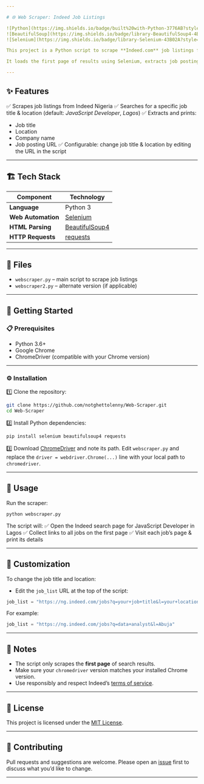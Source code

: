 ```yaml
---

# 🌐 Web Scraper: Indeed Job Listings

![Python](https://img.shields.io/badge/built%20with-Python-3776AB?style=flat\&logo=python\&logoColor=white)
![BeautifulSoup](https://img.shields.io/badge/library-BeautifulSoup4-4B0082?style=flat)
![Selenium](https://img.shields.io/badge/library-Selenium-43B02A?style=flat\&logo=selenium\&logoColor=white)

This project is a Python script to scrape **Indeed.com** job listings for *Front-end developer* jobs in **Lagos, Nigeria**.

It loads the first page of results using Selenium, extracts job posting URLs, then fetches & parses each job detail page using `requests` and `BeautifulSoup`.

---
```


## ✨ Features

✅ Scrapes job listings from Indeed Nigeria
✅ Searches for a specific job title & location (default: *JavaScript Developer*, *Lagos*)
✅ Extracts and prints:

* Job title
* Location
* Company name
* Job posting URL
  ✅ Configurable: change job title & location by editing the URL in the script

---

## 🏗️ Tech Stack

| Component          | Technology                                                       |
| ------------------ | ---------------------------------------------------------------- |
| **Language**       | Python 3                                                         |
| **Web Automation** | [Selenium](https://www.selenium.dev/)                            |
| **HTML Parsing**   | [BeautifulSoup4](https://www.crummy.com/software/BeautifulSoup/) |
| **HTTP Requests**  | [requests](https://docs.python-requests.org/)                    |

---

## 📁 Files

* `webscraper.py` – main script to scrape job listings
* `webscraper2.py` – alternate version (if applicable)

---

## 🚀 Getting Started

### 📋 Prerequisites

* Python 3.6+
* Google Chrome
* ChromeDriver (compatible with your Chrome version)

---

### ⚙️ Installation

1️⃣ Clone the repository:

```bash
git clone https://github.com/notghettolenny/Web-Scraper.git
cd Web-Scraper
```

2️⃣ Install Python dependencies:

```bash
pip install selenium beautifulsoup4 requests
```

3️⃣ Download [ChromeDriver](https://sites.google.com/a/chromium.org/chromedriver/) and note its path.
Edit `webscraper.py` and replace the `driver = webdriver.Chrome(...)` line with your local path to `chromedriver`.

---

## 🐍 Usage

Run the scraper:

```bash
python webscraper.py
```

The script will:
✅ Open the Indeed search page for JavaScript Developer in Lagos
✅ Collect links to all jobs on the first page
✅ Visit each job’s page & print its details

---

## 🔄 Customization

To change the job title and location:

* Edit the `job_list` URL at the top of the script:

```python
job_list = "https://ng.indeed.com/jobs?q=your+job+title&l=your+location"
```

For example:

```python
job_list = "https://ng.indeed.com/jobs?q=data+analyst&l=Abuja"
```

---

## 📄 Notes

* The script only scrapes the **first page** of search results.
* Make sure your `chromedriver` version matches your installed Chrome version.
* Use responsibly and respect Indeed’s [terms of service](https://ng.indeed.com/legal).

---

## 📄 License

This project is licensed under the [MIT License](LICENSE).

---

## 🤝 Contributing

Pull requests and suggestions are welcome.
Please open an [issue](https://github.com/notghettolenny/Web-Scraper/issues) first to discuss what you’d like to change.

---
